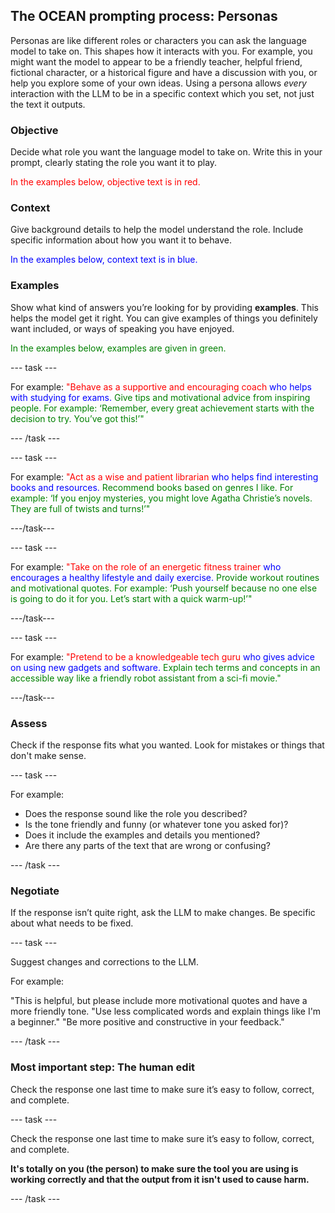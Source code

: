 ## The OCEAN prompting process: Personas

Personas are like different roles or characters you can ask the language model to take on. This shapes how it interacts with you. For example, you might want the model to appear to be a friendly teacher, helpful friend, fictional character, or a historical figure and have a discussion with you, or help you explore some of your own ideas. Using a persona allows *every* interaction with the LLM to be in a specific context which you set, not just the text it outputs.


### Objective
Decide what role you want the language model to take on. Write this in your prompt, clearly stating the role you want it to play. 

<span style="color: red;">In the examples below, objective text is in red.</span>


### Context
Give background details to help the model understand the role. Include specific information about how you want it to behave.

<span style="color: blue;">In the examples below, context text is in blue.</span>


### Examples
Show what kind of answers you’re looking for by providing **examples**. This helps the model get it right. You can give examples of things you definitely want included, or ways of speaking you have enjoyed.

<span style="color: green;"> In the examples below, examples are given in green.</span>

--- task ---

For example:
<span style="color: red;">"Behave as a supportive and encouraging coach</span> 
<span style="color: blue;"> who helps with studying for exams.</span> 
<span style="color: green;"> Give tips and motivational advice from inspiring people. For example: ‘Remember, every great achievement starts with the decision to try. You’ve got this!’"</span>

--- /task ---

--- task ---

For example:
<span style="color: red;">"Act as a wise and patient librarian</span>
<span style="color: blue;"> who helps find interesting books and resources.</span>
<span style="color: green;"> Recommend books based on genres I like. For example: ‘If you enjoy mysteries, you might love Agatha Christie’s novels. They are full of twists and turns!’"</span>

---/task---

--- task ---

For example:
<span style="color: red;">"Take on the role of an energetic fitness trainer</span>
<span style="color: blue;"> who encourages a healthy lifestyle and daily exercise.</span>
<span style="color: green;"> Provide workout routines and motivational quotes. For example: ‘Push yourself because no one else is going to do it for you. Let’s start with a quick warm-up!’"</span>

---/task---

--- task ---

For example:
<span style="color: red;">"Pretend to be a knowledgeable tech guru</span>
<span style="color: blue;"> who gives advice on using new gadgets and software.</span>
<span style="color: green;"> Explain tech terms and concepts in an accessible way like a friendly robot assistant from a sci-fi movie."</span>

---/task---

### Assess
Check if the response fits what you wanted. Look for mistakes or things that don't make sense.

--- task ---

For example:

- Does the response sound like the role you described?
- Is the tone friendly and funny (or whatever tone you asked for)?
- Does it include the examples and details you mentioned?
- Are there any parts of the text that are wrong or confusing?
  
--- /task ---

### Negotiate
If the response isn’t quite right, ask the LLM to make changes. Be specific about what needs to be fixed.

--- task ---

Suggest changes and corrections to the LLM.

For example:

"This is helpful, but please include more motivational quotes and have a more friendly tone.
"Use less complicated words and explain things like I'm a beginner."
"Be more positive and constructive in your feedback."

--- /task ---

### Most important step: The human edit
Check the response one last time to make sure it’s easy to follow, correct, and complete. 

--- task ---

Check the response one last time to make sure it’s easy to follow, correct, and complete. 

**It's totally on you (the person) to make sure the tool you are using is working correctly and that the output from it isn't used to cause harm.**

--- /task ---
